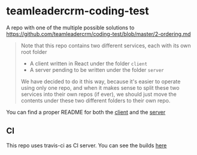 # teamleadercrm-coding-test
A repo with one of the multiple possible solutions to https://github.com/teamleadercrm/coding-test/blob/master/2-ordering.md

>Note that this repo contains two different services, each with its own root folder
>
>
>- A client written in React under the folder `client`
>- A server pending to be written under the folder `server`
>
>We have decided to do it this way, because it's easier to operate using only one repo, and when it makes sense to split these two services into their own repos (if ever), we should just move the contents under these two different folders to their own repo.

You can find a proper README for both the [client](client/README.md) and the [server](server/README.md)

## CI
This repo uses travis-ci as CI server. You can see the builds [here](https://travis-ci.org/aspgems/teamleadercrm-coding-test-2)
